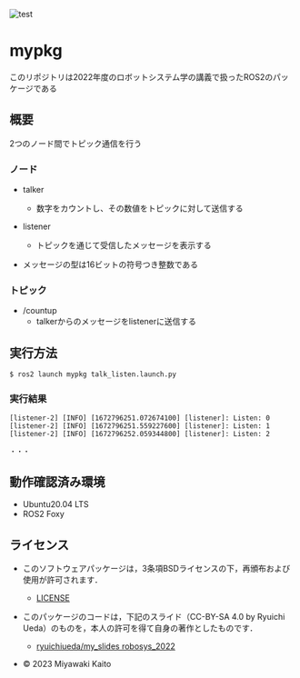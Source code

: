 ![test](https://github.com/MiyawakiKaito/mypkg/actions/workflows/test.yml/badge.svg)

# mypkg

このリポジトリは2022年度のロボットシステム学の講義で扱ったROS2のパッケージである

## 概要

2つのノード間でトピック通信を行う

### ノード
* talker
  * 数字をカウントし、その数値をトピックに対して送信する
* listener
  * トピックを通じて受信したメッセージを表示する

* メッセージの型は16ビットの符号つき整数である
### トピック
* /countup
  * talkerからのメッセージをlistenerに送信する

## 実行方法
```
$ ros2 launch mypkg talk_listen.launch.py
```
### 実行結果
```
[listener-2] [INFO] [1672796251.072674100] [listener]: Listen: 0
[listener-2] [INFO] [1672796251.559227600] [listener]: Listen: 1
[listener-2] [INFO] [1672796252.059344800] [listener]: Listen: 2

・・・
```

## 動作確認済み環境
* Ubuntu20.04 LTS
* ROS2 Foxy

## ライセンス
* このソフトウェアパッケージは，3条項BSDライセンスの下，再頒布および使用が許可されます．
  * [LICENSE](https://github.com/MiyawakiKaito/mypkg/blob/main/LICENSE)
* このパッケージのコードは，下記のスライド（CC-BY-SA 4.0 by Ryuichi Ueda）のものを，本人の許可を得て自身の著作としたものです．
  * [ryuichiueda/my_slides robosys_2022](https://github.com/ryuichiueda/my_slides/tree/master/robosys_2022)

* © 2023 Miyawaki Kaito



